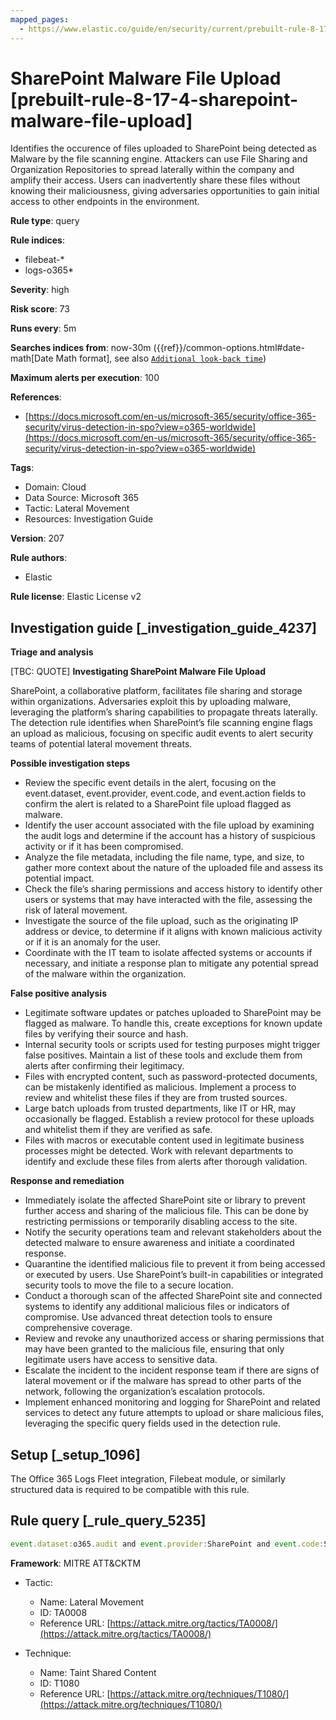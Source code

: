 ```yaml
---
mapped_pages:
  - https://www.elastic.co/guide/en/security/current/prebuilt-rule-8-17-4-sharepoint-malware-file-upload.html
---
```


# SharePoint Malware File Upload [prebuilt-rule-8-17-4-sharepoint-malware-file-upload]

Identifies the occurence of files uploaded to SharePoint being detected as Malware by the file scanning engine. Attackers can use File Sharing and Organization Repositories to spread laterally within the company and amplify their access. Users can inadvertently share these files without knowing their maliciousness, giving adversaries opportunities to gain initial access to other endpoints in the environment.

**Rule type**: query

**Rule indices**:

* filebeat-*
* logs-o365*

**Severity**: high

**Risk score**: 73

**Runs every**: 5m

**Searches indices from**: now-30m ({{ref}}/common-options.html#date-math[Date Math format], see also [`Additional look-back time`](docs-content://solutions/security/detect-and-alert/create-detection-rule.md#rule-schedule))

**Maximum alerts per execution**: 100

**References**:

* [https://docs.microsoft.com/en-us/microsoft-365/security/office-365-security/virus-detection-in-spo?view=o365-worldwide](https://docs.microsoft.com/en-us/microsoft-365/security/office-365-security/virus-detection-in-spo?view=o365-worldwide)

**Tags**:

* Domain: Cloud
* Data Source: Microsoft 365
* Tactic: Lateral Movement
* Resources: Investigation Guide

**Version**: 207

**Rule authors**:

* Elastic

**Rule license**: Elastic License v2

## Investigation guide [_investigation_guide_4237]

**Triage and analysis**

[TBC: QUOTE]
**Investigating SharePoint Malware File Upload**

SharePoint, a collaborative platform, facilitates file sharing and storage within organizations. Adversaries exploit this by uploading malware, leveraging the platform’s sharing capabilities to propagate threats laterally. The detection rule identifies when SharePoint’s file scanning engine flags an upload as malicious, focusing on specific audit events to alert security teams of potential lateral movement threats.

**Possible investigation steps**

* Review the specific event details in the alert, focusing on the event.dataset, event.provider, event.code, and event.action fields to confirm the alert is related to a SharePoint file upload flagged as malware.
* Identify the user account associated with the file upload by examining the audit logs and determine if the account has a history of suspicious activity or if it has been compromised.
* Analyze the file metadata, including the file name, type, and size, to gather more context about the nature of the uploaded file and assess its potential impact.
* Check the file’s sharing permissions and access history to identify other users or systems that may have interacted with the file, assessing the risk of lateral movement.
* Investigate the source of the file upload, such as the originating IP address or device, to determine if it aligns with known malicious activity or if it is an anomaly for the user.
* Coordinate with the IT team to isolate affected systems or accounts if necessary, and initiate a response plan to mitigate any potential spread of the malware within the organization.

**False positive analysis**

* Legitimate software updates or patches uploaded to SharePoint may be flagged as malware. To handle this, create exceptions for known update files by verifying their source and hash.
* Internal security tools or scripts used for testing purposes might trigger false positives. Maintain a list of these tools and exclude them from alerts after confirming their legitimacy.
* Files with encrypted content, such as password-protected documents, can be mistakenly identified as malicious. Implement a process to review and whitelist these files if they are from trusted sources.
* Large batch uploads from trusted departments, like IT or HR, may occasionally be flagged. Establish a review protocol for these uploads and whitelist them if they are verified as safe.
* Files with macros or executable content used in legitimate business processes might be detected. Work with relevant departments to identify and exclude these files from alerts after thorough validation.

**Response and remediation**

* Immediately isolate the affected SharePoint site or library to prevent further access and sharing of the malicious file. This can be done by restricting permissions or temporarily disabling access to the site.
* Notify the security operations team and relevant stakeholders about the detected malware to ensure awareness and initiate a coordinated response.
* Quarantine the identified malicious file to prevent it from being accessed or executed by users. Use SharePoint’s built-in capabilities or integrated security tools to move the file to a secure location.
* Conduct a thorough scan of the affected SharePoint site and connected systems to identify any additional malicious files or indicators of compromise. Use advanced threat detection tools to ensure comprehensive coverage.
* Review and revoke any unauthorized access or sharing permissions that may have been granted to the malicious file, ensuring that only legitimate users have access to sensitive data.
* Escalate the incident to the incident response team if there are signs of lateral movement or if the malware has spread to other parts of the network, following the organization’s escalation protocols.
* Implement enhanced monitoring and logging for SharePoint and related services to detect any future attempts to upload or share malicious files, leveraging the specific query fields used in the detection rule.


## Setup [_setup_1096]

The Office 365 Logs Fleet integration, Filebeat module, or similarly structured data is required to be compatible with this rule.


## Rule query [_rule_query_5235]

```js
event.dataset:o365.audit and event.provider:SharePoint and event.code:SharePointFileOperation and event.action:FileMalwareDetected
```

**Framework**: MITRE ATT&CKTM

* Tactic:

    * Name: Lateral Movement
    * ID: TA0008
    * Reference URL: [https://attack.mitre.org/tactics/TA0008/](https://attack.mitre.org/tactics/TA0008/)

* Technique:

    * Name: Taint Shared Content
    * ID: T1080
    * Reference URL: [https://attack.mitre.org/techniques/T1080/](https://attack.mitre.org/techniques/T1080/)



